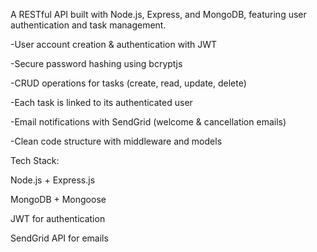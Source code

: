 A RESTful API built with Node.js, Express, and MongoDB, featuring user authentication and task management.

-User account creation & authentication with JWT

-Secure password hashing using bcryptjs

-CRUD operations for tasks (create, read, update, delete)

-Each task is linked to its authenticated user

-Email notifications with SendGrid (welcome & cancellation emails)

-Clean code structure with middleware and models

Tech Stack:

Node.js + Express.js

MongoDB + Mongoose

JWT for authentication

SendGrid API for emails
